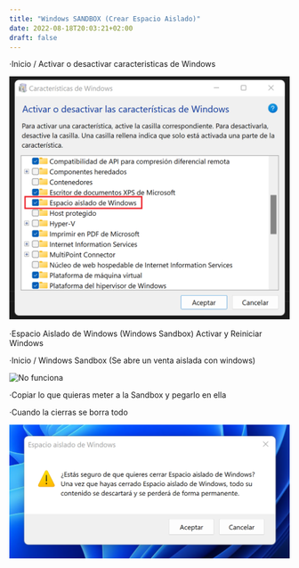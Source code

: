 ```yaml
---
title: "Windows SANDBOX (Crear Espacio Aislado)"
date: 2022-08-18T20:03:21+02:00
draft: false
---
```


·Inicio / Activar o desactivar caracteristicas de Windows 

![Ventana de carateristicas de Windows con varias entradas marcadas y un recuadro indicando Espacio aislado de Windows](/images/SandBox/SandBox0.png)

·Espacio Aislado de Windows (Windows Sandbox)
Activar y Reiniciar Windows

·Inicio / Windows Sandbox (Se abre un venta aislada con windows)

![No funciona](/images/SandBox/SandBox.png)

·Copiar lo que quieras meter a la Sandbox y pegarlo en ella

·Cuando la cierras se borra todo

![No funciona](/images/SandBox/SandBox2.png)
